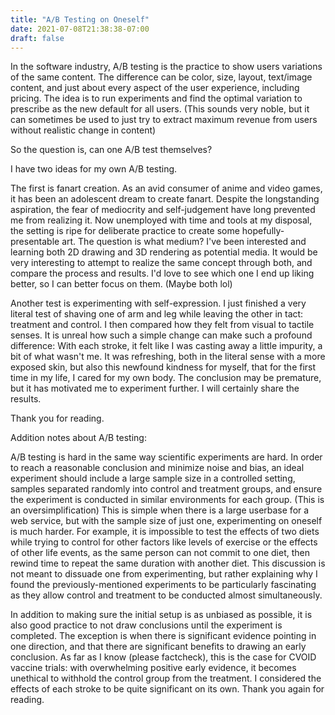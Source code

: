 ```yaml
---
title: "A/B Testing on Oneself"
date: 2021-07-08T21:38:38-07:00
draft: false
---
```


In the software industry, A/B testing is the practice to show users variations of the same content. The difference can be color, size, layout, text/image content, and just about every aspect of the user experience, including pricing. The idea is to run experiments and find the optimal variation to prescribe as the new default for all users. (This sounds very noble, but it can sometimes be used to just try to extract maximum revenue from users without realistic change in content)

So the question is, can one A/B test themselves?

<!--more-->

I have two ideas for my own A/B testing.

The first is fanart creation. As an avid consumer of anime and video games, it has been an adolescent dream to create fanart. Despite the longstanding aspiration, the fear of mediocrity and self-judgement have long prevented me from realizing it. Now unemployed with time and tools at my disposal, the setting is ripe for deliberate practice to create some hopefully-presentable art. The question is what medium? I've been interested and learning both 2D drawing and 3D rendering as potential media. It would be very interesting to attempt to realize the same concept through both, and compare the process and results. I'd love to see which one I end up liking better, so I can better focus on them. (Maybe both lol)

Another test is experimenting with self-expression. I just finished a very literal test of shaving one of arm and leg while leaving the other in tact: treatment and control. I then compared how they felt from visual to tactile senses. It is unreal how such a simple change can make such a profound difference: With each stroke, it felt like I was casting away a little impurity, a bit of what wasn't me. It was refreshing, both in the literal sense with a more exposed skin, but also this newfound kindness for myself, that for the first time in my life, I cared for my own body. The conclusion may be premature, but it has motivated me to experiment further. I will certainly share the results.

Thank you for reading.

Addition notes about A/B testing:

A/B testing is hard in the same way scientific experiments are hard. In order to reach a reasonable conclusion and minimize noise and bias, an ideal experiment should include a large sample size in a controlled setting, samples separated randomly into control and treatment groups, and ensure the experiment is conducted in similar environments for each group. (This is an oversimplification) This is simple when there is a large userbase for a web service, but with the sample size of just one, experimenting on oneself is much harder. For example, it is impossible to test the effects of two diets while trying to control for other factors like levels of exercise or the effects of other life events, as the same person can not commit to one diet, then rewind time to repeat the same duration with another diet. This discussion is not meant to dissuade one from experimenting, but rather explaining why I found the previously-mentioned experiments to be particularly fascinating as they allow control and treatment to be conducted almost simultaneously.

In addition to making sure the initial setup is as unbiased as possible, it is also good practice to not draw conclusions until the experiment is completed. The exception is when there is significant evidence pointing in one direction, and that there are significant benefits to drawing an early conclusion. As far as I know (please factcheck), this is the case for CVOID vaccine trials: with overwhelming positive early evidence, it becomes unethical to withhold the control group from the treatment. I considered the effects of each stroke to be quite significant on its own. Thank you again for reading.
